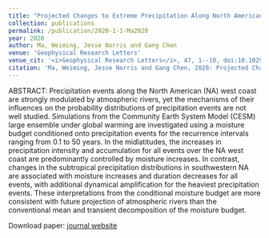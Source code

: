 ```yaml
---
title: "Projected Changes to Extreme Precipitation Along North American West Coast From the CESM Large Ensemble"
collection: publications
permalink: /publication/2020-1-1-Ma2020
year: 2020
author: Ma, Weiming, Jesse Norris and Gang Chen
venue: 'Geophysical Research Letters'
venue_cit: '<i>Geophysical Research Letters</i>, 47, 1--10, doi:10.1029/2019GL086038.'
citation: 'Ma, Weiming, Jesse Norris and Gang Chen, 2020: Projected Changes to Extreme Precipitation Along North American West Coast From the CESM Large Ensemble, <i>Geophysical Research Letters</i>, 47, 1--10, doi:10.1029/2019GL086038.'
---
```

ABSTRACT:
 Precipitation events along the North American (NA) west coast are strongly modulated by atmospheric rivers, yet the mechanisms of their influences on the probability distributions of precipitation events are not well studied. Simulations from the Community Earth System Model (CESM) large ensemble under global warming are investigated using a moisture budget conditioned onto precipitation events for the recurrence intervals ranging from 0.1 to 50 years. In the midlatitudes, the increases in precipitation intensity and accumulation for all events over the NA west coast are predominantly controlled by moisture increases. In contrast, changes in the subtropical precipitation distributions in southwestern NA are associated with moisture increases and duration decreases for all events, with additional dynamical amplification for the heaviest precipitation events. These interpretations from the conditional moisture budget are more consistent with future projection of atmospheric rivers than the conventional mean and transient decomposition of the moisture budget.

Download paper: [journal website](https://onlinelibrary.wiley.com/doi/abs/10.1029/2019GL086038)

